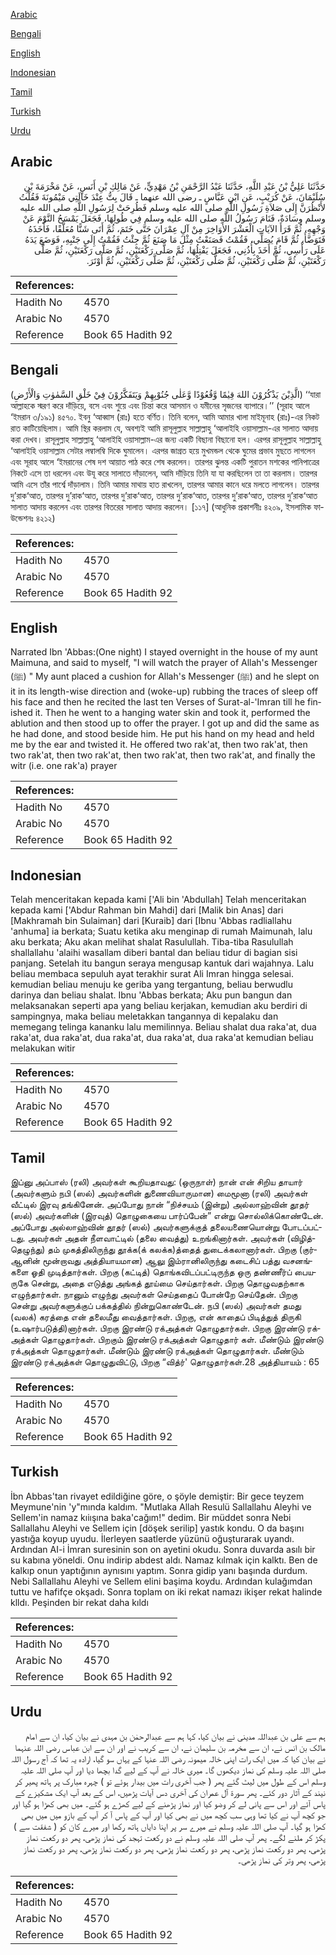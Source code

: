 [Arabic](#arabic)

[Bengali](#bengali)

[English](#english)

[Indonesian](#indonesian)

[Tamil](#tamil)

[Turkish](#turkish)

[Urdu](#urdu)

## Arabic


<div dir="rtl" lang="ar" style={{fontSize:'larger',backgroundColor:'#f8f9fa',padding:20}}>
حَدَّثَنَا عَلِيُّ بْنُ عَبْدِ اللَّهِ، حَدَّثَنَا عَبْدُ الرَّحْمَنِ بْنُ مَهْدِيٍّ، عَنْ مَالِكِ بْنِ أَنَسٍ، عَنْ مَخْرَمَةَ بْنِ سُلَيْمَانَ، عَنْ كُرَيْبٍ، عَنِ ابْنِ عَبَّاسٍ ـ رضى الله عنهما ـ قَالَ بِتُّ عِنْدَ خَالَتِي مَيْمُونَةَ فَقُلْتُ لأَنْظُرَنَّ إِلَى صَلاَةِ رَسُولِ اللَّهِ صلى الله عليه وسلم فَطُرِحَتْ لِرَسُولِ اللَّهِ صلى الله عليه وسلم وِسَادَةٌ، فَنَامَ رَسُولُ اللَّهِ صلى الله عليه وسلم فِي طُولِهَا، فَجَعَلَ يَمْسَحُ النَّوْمَ عَنْ وَجْهِهِ، ثُمَّ قَرَأَ الآيَاتِ الْعَشْرَ الأَوَاخِرَ مِنْ آلِ عِمْرَانَ حَتَّى خَتَمَ، ثُمَّ أَتَى شَنًّا مُعَلَّقًا، فَأَخَذَهُ فَتَوَضَّأَ، ثُمَّ قَامَ يُصَلِّي، فَقُمْتُ فَصَنَعْتُ مِثْلَ مَا صَنَعَ ثُمَّ جِئْتُ فَقُمْتُ إِلَى جَنْبِهِ، فَوَضَعَ يَدَهُ عَلَى رَأْسِي، ثُمَّ أَخَذَ بِأُذُنِي، فَجَعَلَ يَفْتِلُهَا، ثُمَّ صَلَّى رَكْعَتَيْنِ، ثُمَّ صَلَّى رَكْعَتَيْنِ، ثُمَّ صَلَّى رَكْعَتَيْنِ، ثُمَّ صَلَّى رَكْعَتَيْنِ، ثُمَّ صَلَّى رَكْعَتَيْنِ، ثُمَّ صَلَّى رَكْعَتَيْنِ، ثُمَّ أَوْتَرَ‏.‏
</div>
<div style={{backgroundColor:'#f8f9fa',padding:20, marginBottom: 10}}><table> <thead> <tr> <th>References:</th> <th></th> </tr> </thead> <tbody><tr><td>Hadith No</td><td>4570</td></tr><tr><td>Arabic No</td><td>4570</td></tr><tr><td>Reference</td><td>Book 65 Hadith 92</td></tr></tbody></table></div>

## Bengali


<div dir="ltr" lang="bn" style={{fontSize:'larger',backgroundColor:'#f8f9fa',padding:20}}>
(الَّذِيْنَ يَذْكُرُوْنَ اللهَ قِيٰمًا وَّقُعُوْدًا وَّعَلٰى جُنُوْبِهِمْ وَيَتَفَكَّرُوْنَ فِيْ خَلْقِ السَّمٰوٰتِ وَالْأَرْضِ) ‘‘যারা আল্লাহকে স্মরণ করে দাঁড়িয়ে, বসে এবং শুয়ে এবং চিন্তা করে আসমান ও যমীনের সৃজনের ব্যাপারে।’’ (সূরাহ আলে ‘ইমরান ৩/১৯১) ৪৫৭০. ইবনু ‘আব্বাস (রাঃ) হতে বর্ণিত। তিনি বলেন, আমি আমার খালা মাইমূনাহ (রাঃ)-এর নিকট রাত কাটিয়েছিলাম। আমি স্থির করলাম যে, অবশ্যই আমি রাসূলুল্লাহ সাল্লাল্লাহু ‘আলাইহি ওয়াসাল্লাম-এর সালাত আদায় করা দেখব। রাসূলুল্লাহ সাল্লাল্লাহু ‘আলাইহি ওয়াসাল্লাম-এর জন্য একটি বিছানা বিছানো হল। এরপর রাসূলুল্লাহ সাল্লাল্লাহু ‘আলাইহি ওয়াসাল্লাম সেটার লম্বালম্বি দিকে ঘুমালেন। এরপর জাগ্রত হয়ে মুখমন্ডল থেকে ঘুমের প্রভাব মুছতে লাগলেন এবং সূরাহ আলে ‘ইমরানের শেষ দশ আয়াত পাঠ করে শেষ করলেন। তারপর ঝুলন্ত একটি পুরাতন মশকের পানিপাত্রের নিকটে এসে তা ধরলেন এবং উযূ করে সালাতে দাঁড়ালেন, আমি দাঁড়িয়ে তিনি যা যা করছিলেন তা তা করলাম। তারপর আমি এসে তাঁর পার্শ্বে দাঁড়ালাম। তিনি আমার মাথায় হাত রাখলেন, তারপর আমার কানে ধরে মলতে লাগলেন। তারপর দু’রাক‘আত, তারপর দু’রাক‘আত, তারপর দু’রাক‘আত, তারপর দু’রাক‘আত, তারপর দু’রাক‘আত, তারপর দু’রাক‘আত সালাত আদায় করলেন এবং তারপর বিতরের সালাত আদায় করলেন। [১১৭] (আধুনিক প্রকাশনীঃ ৪২০৯, ইসলামিক ফাউন্ডেশনঃ ৪২১২)
</div>
<div style={{backgroundColor:'#f8f9fa',padding:20, marginBottom: 10}}><table> <thead> <tr> <th>References:</th> <th></th> </tr> </thead> <tbody><tr><td>Hadith No</td><td>4570</td></tr><tr><td>Arabic No</td><td>4570</td></tr><tr><td>Reference</td><td>Book 65 Hadith 92</td></tr></tbody></table></div>

## English


<div dir="ltr" lang="en" style={{fontSize:'larger',backgroundColor:'#f8f9fa',padding:20}}>
Narrated Ibn 'Abbas:(One night) I stayed overnight in the house of my aunt Maimuna, and said to myself, "I will watch the prayer of Allah's Messenger (ﷺ) " My aunt placed a cushion for Allah's Messenger (ﷺ) and he slept on it in its length-wise direction and (woke-up) rubbing the traces of sleep off his face and then he recited the last ten Verses of Surat-al-'Imran till he finished it. Then he went to a hanging water skin and took it, performed the ablution and then stood up to offer the prayer. I got up and did the same as he had done, and stood beside him. He put his hand on my head and held me by the ear and twisted it. He offered two rak'at, then two rak'at, then two rak'at, then two rak'at, then two rak'at, then two rak'at, and finally the witr (i.e. one rak'a) prayer
</div>
<div style={{backgroundColor:'#f8f9fa',padding:20, marginBottom: 10}}><table> <thead> <tr> <th>References:</th> <th></th> </tr> </thead> <tbody><tr><td>Hadith No</td><td>4570</td></tr><tr><td>Arabic No</td><td>4570</td></tr><tr><td>Reference</td><td>Book 65 Hadith 92</td></tr></tbody></table></div>

## Indonesian


<div dir="ltr" lang="id" style={{fontSize:'larger',backgroundColor:'#f8f9fa',padding:20}}>
Telah menceritakan kepada kami ['Ali bin 'Abdullah] Telah menceritakan kepada kami ['Abdur Rahman bin Mahdi] dari [Malik bin Anas] dari [Makhramah bin Sulaiman] dari [Kuraib] dari [Ibnu 'Abbas radliallahu 'anhuma] ia berkata; Suatu ketika aku menginap di rumah Maimunah, lalu aku berkata; Aku akan melihat shalat Rasulullah. Tiba-tiba Rasulullah shallallahu 'alaihi wasallam diberi bantal dan beliau tidur di bagian sisi panjang. Setelah itu bangun seraya mengusap kantuk dari wajahnya. Lalu beliau membaca sepuluh ayat terakhir surat Ali Imran hingga selesai. kemudian beliau menuju ke geriba yang tergantung, beliau berwudlu darinya dan beliau shalat. Ibnu 'Abbas berkata; Aku pun bangun dan melaksanakan seperti apa yang beliau kerjakan, kemudian aku berdiri di sampingnya, maka beliau meletakkan tangannya di kepalaku dan memegang telinga kananku lalu memilinnya. Beliau shalat dua raka'at, dua raka'at, dua raka'at, dua raka'at, dua raka'at, dua raka'at kemudian beliau melakukan witir
</div>
<div style={{backgroundColor:'#f8f9fa',padding:20, marginBottom: 10}}><table> <thead> <tr> <th>References:</th> <th></th> </tr> </thead> <tbody><tr><td>Hadith No</td><td>4570</td></tr><tr><td>Arabic No</td><td>4570</td></tr><tr><td>Reference</td><td>Book 65 Hadith 92</td></tr></tbody></table></div>

## Tamil


<div dir="ltr" lang="ta" style={{fontSize:'larger',backgroundColor:'#f8f9fa',padding:20}}>
இப்னு அப்பாஸ் (ரலி) அவர்கள் கூறியதாவது: (ஒருநாள்) நான் என் சிறிய தாயார் (அவர்களும் நபி (ஸல்) அவர்களின் துணைவியாருமான) மைமூனா (ரலி) அவர்கள் வீட்டில் இரவு தங்கினேன். அப்போது நான் “நிச்சயம் (இன்று) அல்லாஹ்வின் தூதர் (ஸல்) அவர்களின் (இரவுத்) தொழுகையை பார்ப்பேன்” என்று சொல்லிக்கொண்டேன். அப்போது அல்லாஹ்வின் தூதர் (ஸல்) அவர்களுக்குத் தலையணையொன்று போடப்பட்டது. அவர்கள் அதன் நீளவாட்டில் (தலை வைத்து) உறங்கினார்கள். அவர்கள் (விழித்தெழுந்து) தம் முகத்திலிருந்து தூக்க(க் கலக்க)த்தைத் துடைக்கலானார்கள். பிறகு (குர்ஆனின் மூன்றாவது அத்தியாயமான) ஆலு இம்ரானிலிருந்து கடைசிப் பத்து வசனங்களை ஓதி முடித்தார்கள். பிறகு (கட்டித்) தொங்கவிடப்பட்டிருந்த ஒரு தண்ணீர்ப் பையருகே சென்று, அதை எடுத்து அங்கத் தூய்மை செய்தார்கள். பிறகு தொழுவதற்காக எழுந்தார்கள். நானும் எழுந்து அவர்கள் செய்ததைப் போன்றே செய்தேன். பிறகு சென்று அவர்களுக்குப் பக்கத்தில் நின்றுகொண்டேன். நபி (ஸல்) அவர்கள் தமது (வலக்) கரத்தை என் தலைமீது வைத்தார்கள். பிறகு, என் காதைப் பிடித்துத் திருகி (உஷார்படுத்தி)னார்கள். பிறகு இரண்டு ரக்அத்கள் தொழுதார்கள். பிறகு இரண்டு ரக்அத்கள் தொழுதார்கள். பிறகும் இரண்டு ரக்அத்கள் தொழுதார் கள். மீண்டும் இரண்டு ரக்அத்கள் தொழுதார்கள். மீண்டும் இரண்டு ரக்அத்கள் தொழுதார்கள். மீண்டும் இரண்டு ரக்அத்கள் தொழுதுவிட்டு, பிறகு “வித்ர்' தொழுதார்கள்.28 அத்தியாயம் : 65
</div>
<div style={{backgroundColor:'#f8f9fa',padding:20, marginBottom: 10}}><table> <thead> <tr> <th>References:</th> <th></th> </tr> </thead> <tbody><tr><td>Hadith No</td><td>4570</td></tr><tr><td>Arabic No</td><td>4570</td></tr><tr><td>Reference</td><td>Book 65 Hadith 92</td></tr></tbody></table></div>

## Turkish


<div dir="ltr" lang="tr" style={{fontSize:'larger',backgroundColor:'#f8f9fa',padding:20}}>
İbn Abbas'tan rivayet edildiğine göre, o şöyle demiştir: Bir gece teyzem Meymune'nin 'y"mında kaldım. "Mutlaka Allah Resulü Sallallahu Aleyhi ve Sellem'in namaz kıiışına baka'cağım!" dedim. Bir müddet sonra Nebi Sallallahu Aleyhi ve Sellem için [döşek serilip] yastık kondu. O da başını yastığa koyup uyudu. İlerleyen saatlerde yüzünü oğuşturarak uyandı. Ardından AI-i İmran suresinin son on ayetini okudu. Sonra duvarda asılı bir su kabına yöneldi. Onu indirip abdest aldı. Namaz kılmak için kalktı. Ben de kalkıp onun yaptığının aynısını yaptım. Sonra gidip yanı başında durdum. Nebi Sallallahu Aleyhi ve Sellem elini başima koydu. Ardından kulağımdan tuttu ve hafifçe okşadı. Sonra toplam on iki rekat namazı ikişer rekat halinde klldı. Peşinden bir rekat daha kıldı
</div>
<div style={{backgroundColor:'#f8f9fa',padding:20, marginBottom: 10}}><table> <thead> <tr> <th>References:</th> <th></th> </tr> </thead> <tbody><tr><td>Hadith No</td><td>4570</td></tr><tr><td>Arabic No</td><td>4570</td></tr><tr><td>Reference</td><td>Book 65 Hadith 92</td></tr></tbody></table></div>

## Urdu


<div dir="rtl" lang="ur" style={{fontSize:'larger',backgroundColor:'#f8f9fa',padding:20}}>
ہم سے علی بن عبداللہ مدینی نے بیان کیا، کہا ہم سے عبدالرحمٰن بن مہدی نے بیان کیا، ان سے امام مالک بن انس نے، ان سے مخرمہ بن سلیمان نے، ان سے کریب نے اور ان سے ابن عباس رضی اللہ عنہما نے بیان کیا کہ میں ایک رات اپنی خالہ میمونہ رضی اللہ عنہا کے یہاں سو گیا، ارادہ یہ تھا کہ آج رسول اللہ صلی اللہ علیہ وسلم کی نماز دیکھوں گا۔ میری خالہ نے آپ کے لیے گدا بچھا دیا اور آپ صلی اللہ علیہ وسلم اس کے طول میں لیٹ گئے پھر ( جب آخری رات میں بیدار ہوئے تو ) چہرہ مبارک پر ہاتھ پھیر کر نیند کے آثار دور کئے۔ پھر سورۃ آل عمران کی آخری دس آیات پڑھیں، اس کے بعد آپ ایک مشکیزے کے پاس آئے اور اس سے پانی لے کر وضو کیا اور نماز پڑھنے کے لیے کھڑے ہو گئے۔ میں بھی کھڑا ہو گیا اور جو کچھ آپ نے کیا تھا وہی سب کچھ میں نے بھی کیا اور آپ کے پاس آ کر آپ کے بازو میں میں بھی کھڑا ہو گیا۔ آپ صلی اللہ علیہ وسلم نے میرے سر پر اپنا دایاں ہاتھ رکھا اور میرے کان کو ( شفقت سے ) پکڑ کر ملنے لگے۔ پھر آپ صلی اللہ علیہ وسلم نے دو رکعت تہجد کی نماز پڑھی، پھر دو رکعت نماز پڑھی، پھر دو رکعت نماز پڑھی، پھر دو رکعت نماز پڑھی، پھر دو رکعت نماز پڑھی، پھر دو رکعت نماز پڑھی، پھر وتر کی نماز پڑھی۔
</div>
<div style={{backgroundColor:'#f8f9fa',padding:20, marginBottom: 10}}><table> <thead> <tr> <th>References:</th> <th></th> </tr> </thead> <tbody><tr><td>Hadith No</td><td>4570</td></tr><tr><td>Arabic No</td><td>4570</td></tr><tr><td>Reference</td><td>Book 65 Hadith 92</td></tr></tbody></table></div>